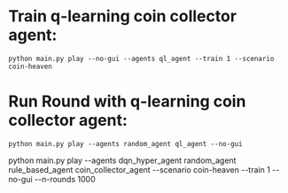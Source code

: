 # Train q-learning coin collector agent:
`python main.py play --no-gui --agents ql_agent --train 1 --scenario coin-heaven`
# Run Round with q-learning coin collector agent:
`python main.py play --agents random_agent ql_agent --no-gui`

python main.py play --agents dqn_hyper_agent random_agent rule_based_agent coin_collector_agent --scenario coin-heaven --train 1 --no-gui --n-rounds 1000